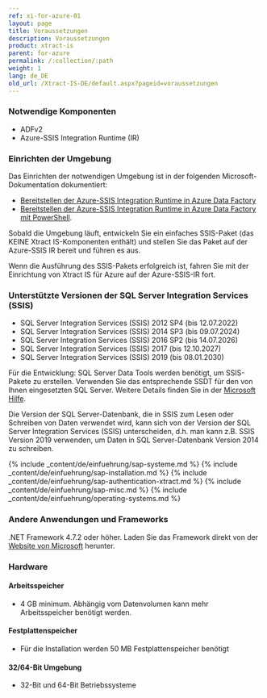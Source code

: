 ```yaml
---
ref: xi-for-azure-01
layout: page
title: Voraussetzungen
description: Voraussetzungen
product: xtract-is
parent: for-azure
permalink: /:collection/:path
weight: 1
lang: de_DE
old_url: /Xtract-IS-DE/default.aspx?pageid=voraussetzungen
---
```



### Notwendige Komponenten
- ADFv2
- Azure-SSIS Integration Runtime (IR)

### Einrichten der Umgebung

Das Einrichten der notwendigen Umgebung ist in der folgenden Microsoft-Dokumentation dokumentiert:

- [Bereitstellen der Azure-SSIS Integration Runtime in Azure Data Factory](https://docs.microsoft.com/de-de/azure/data-factory/tutorial-deploy-ssis-packages-azure)
- [Bereitstellen der Azure-SSIS Integration Runtime in Azure Data Factory mit PowerShell](https://docs.microsoft.com/de-de/azure/data-factory/tutorial-deploy-ssis-packages-azure-powershell).

Sobald die Umgebung läuft, entwickeln Sie ein einfaches SSIS-Paket (das KEINE Xtract IS-Komponenten enthält) und stellen Sie das Paket auf der Azure-SSIS IR bereit und führen es aus.

Wenn die Ausführung des SSIS-Pakets erfolgreich ist, fahren Sie mit der Einrichtung von Xtract IS für Azure auf der Azure-SSIS-IR fort. 

### Unterstützte Versionen der SQL Server Integration Services (SSIS)
 	
- SQL Server Integration Services (SSIS) 2012 SP4 (bis 12.07.2022)
- SQL Server Integration Services (SSIS) 2014 SP3 (bis 09.07.2024)
- SQL Server Integration Services (SSIS) 2016 SP2 (bis 14.07.2026)
- SQL Server Integration Services (SSIS) 2017 (bis 12.10.2027)
- SQL Server Integration Services (SSIS) 2019 (bis 08.01.2030)

Für die Entwicklung: SQL Server Data Tools werden benötigt, um SSIS-Pakete zu erstellen. Verwenden Sie das entsprechende SSDT für den von Ihnen eingesetzten SQL Server. Weitere Details finden Sie in der [Microsoft Hilfe](https://docs.microsoft.com/en-us/sql/ssdt/download-sql-server-data-tools-ssdt?view=sql-server-ver15).

Die Version der SQL Server-Datenbank, die in SSIS zum Lesen oder Schreiben von Daten verwendet wird, kann sich von der Version der SQL Server Integration Services (SSIS) unterscheiden, d.h. man kann z.B. SSIS Version 2019 verwenden, um Daten in SQL Server-Datenbank Version 2014 zu schreiben.

{% include _content/de/einfuehrung/sap-systeme.md %} 
{% include _content/de/einfuehrung/sap-installation.md %} 
{% include _content/de/einfuehrung/sap-authentication-xtract.md %}
{% include _content/de/einfuehrung/sap-misc.md %}
{% include _content/de/einfuehrung/operating-systems.md %}

### Andere Anwendungen und Frameworks
 	
.NET Framework 4.7.2 oder höher. Laden Sie das Framework direkt von der [Website von Microsoft](https://support.microsoft.com/en-us/help/4054530/microsoft-net-framework-4-7-2-offline-installer-for-windows) herunter.

### Hardware

#### Arbeitsspeicher
 	
- 4 GB minimum. Abhängig vom Datenvolumen kann mehr Arbeitsspeicher benötigt werden.

#### Festplattenspeicher
 	
- Für die Installation werden 50 MB Festplattenspeicher benötigt

#### 32/64-Bit Umgebung
 	
- 32-Bit und 64-Bit Betriebssysteme

